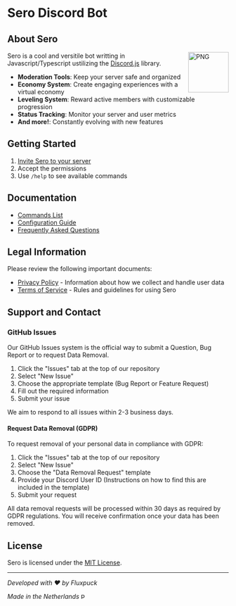 # Sero Discord Bot

## About Sero

<img align="right" alt="PNG" height="92px" src="https://cdn.discordapp.com/avatars/553561246339956766/1fdbd18451a72220ab43ec3165b7e69c.png" />
<p> Sero is a cool and versitile bot writting in Javascript/Typescript ustilizing the <a href="https://discord.js.org/">Discord.js</a> library. </p>

- **Moderation Tools**: Keep your server safe and organized
- **Economy System**: Create engaging experiences with a virtual economy
- **Leveling System**: Reward active members with customizable progression
- **Status Tracking**: Monitor your server and user metrics
- **And more!**: Constantly evolving with new features

## Getting Started

1. [Invite Sero to your server](https://discord.com/oauth2/authorize?client_id=553561246339956766&permissions=1119002635430&integration_type=0&scope=bot)
2. Accept the permissions
3. Use `/help` to see available commands

## Documentation

- [Commands List](commands.md)
- [Configuration Guide](configuration.md)
- [Frequently Asked Questions](faq.md)

## Legal Information

Please review the following important documents:

- [Privacy Policy](privacy-policy.md) - Information about how we collect and handle user data
- [Terms of Service](terms-of-service.md) - Rules and guidelines for using Sero

## Support and Contact

### GitHub Issues

Our GitHub Issues system is the official way to submit a Question, Bug Report or to request Data Removal.

1. Click the "Issues" tab at the top of our repository
2. Select "New Issue"
3. Choose the appropriate template (Bug Report or Feature Request)
4. Fill out the required information
5. Submit your issue

We aim to respond to all issues within 2-3 business days.

#### Request Data Removal (GDPR)

To request removal of your personal data in compliance with GDPR:

1. Click the "Issues" tab at the top of our repository
2. Select "New Issue"
3. Choose the "Data Removal Request" template
4. Provide your Discord User ID (Instructions on how to find this are included in the template)
5. Submit your request

All data removal requests will be processed within 30 days as required by GDPR regulations. You will receive confirmation once your data has been removed.

## License

Sero is licensed under the [MIT License](license.md).

---

*Developed with ❤️ by Fluxpuck*

*Made in the Netherlands* <img alt="PNG" height="12px" src="https://upload.wikimedia.org/wikipedia/commons/thumb/2/20/Flag_of_the_Netherlands.svg/1920px-Flag_of_the_Netherlands.svg.png" />
